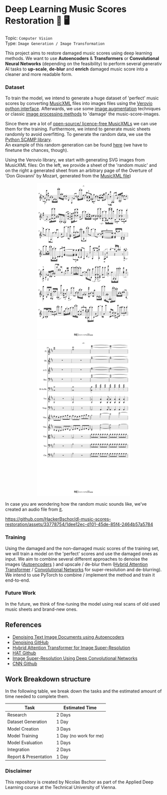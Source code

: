 # Deep Learning Music Scores Restoration 🎼 🖥️

Topic: `Computer Vision` 
<br>
Type: `Image Generation / Image Transformation`

This project aims to restore damaged music scores using deep learning methods. 
We want to use **Autoencoders** & **Transformers** or **Convolutional Neural Networks** (depending on the feasibility)
to perform several generativ AI tasks to **up-scale**, 
**de-blur** and **enrich** damaged music score into a cleaner and more readable form. 

### Dataset 

To train the model, we intend to generate a huge dataset of 'perfect' music scores by converting [MusicXML](https://de.wikipedia.org/wiki/MusicXML) 
files into images files using the [Verovio python interface](https://pypi.org/project/verovio/). 
Afterwards, we use some [image augmentation](https://albumentations.ai/) techniques or classic [image processing methods](https://pillow.readthedocs.io/en/stable/)
to 'damage' the music-score-images.

Since there are a lot of [open-source/ licence-free MusicXMLs](http://mscorelib.com/actree/) 
we can use them for the training. 
Furthermore, we intend to generate music sheets randomly to avoid overfitting. 
To generate the random data, we use the [Python SCAMP library](http://scamp.marcevanstein.com/index.html).  
An example of this random generation can be found [here](examples/RandomMusic.mxl) 
(we have to finetune the chances, though).

Using the Verovio library, we start with generating SVG images from MusicXML files:
On the left, we provide a sheet of the 'random music' and on the right a generated sheet from an
arbitrary page of the Overture of 'Don Giovanni' by Mozart,
generated from the [MusicXML file](examples/Mozart-Don_Giovanni.xml))

<div style="text-align: center">
    <img height="500px" src="examples/render/RandomMusic/sheet_2.svg" alt="Random Generated Sheet" title="Random Generated Sheet" style="display: inline-block; margin: 0 auto; max-width: 300px; background-color: #ffffff">    
    <img height="500px" src="examples/render/Mozart-Don_Giovanni/sheet_66.svg" alt="Mozart: Don Giovann (sheet 66)" title="Mozart: Don Giovann (sheet 66)" style="display: inline-block; margin: 0 auto; max-width: 300px; background-color: #ffffff">
</div>

In case you are wondering how the random music sounds like,
we've created an audio file from [it](examples/RandomMusic.mp3).



https://github.com/HackerBschor/dl-music-scores-restoration/assets/33778754/1dee12ec-d101-45de-85f4-2464b57a5784



### Training

Using the damaged and the non-damaged music scores of the training set, 
we will train a model on the 'perfect' scores and use the damaged ones as input.
We aim to combine several different approaches to denoise the images ([Autoencoders](https://www.researchgate.net/publication/356423394_Denoising_Text_Image_Documents_using_Autoencoders) ) 
and upscale / de-blur them 
([Hybrid Attention Transformer](https://arxiv.org/abs/2205.04437v3) / [Convolutional Networks](https://arxiv.org/abs/1501.00092) 
for super-resolution and de-blurring).
We intend to use PyTorch to combine / implement the method and train it end-to-end.


### Future Work
In the future, 
we think of fine-tuning the model using real scans of old used music sheets and brand-new ones.


## References
* [Denoising Text Image Documents using Autoencoders](https://www.researchgate.net/publication/356423394_Denoising_Text_Image_Documents_using_Autoencoders)
* [Denoising GitHub](https://github.com/Surya-Prakash-Reddy/Denoising-Documents)
* [Hybrid Attention Transformer for Image Super-Resolution](https://arxiv.org/abs/2205.04437v3)
* [HAT Github](https://github.com/XPixelGroup/HAT)
* [Image Super-Resolution Using Deep Convolutional Networks](https://arxiv.org/abs/1501.00092)
* [CNN Github](https://github.com/amanshenoy/image-super-resolution)

## Work Breakdown structure

In the following table, we break down the tasks and the
estimated amount of time needed to complete them. 

| Task                  | Estimated Time         |
|-----------------------|------------------------|
| Research              | 2 Days                 |
| Dataset Generation    | 1 Day                  |
| Model Creation        | 3 Days                 |
| Model Training        | 1 Day (no work for me) |
| Model Evaluation      | 1 Days                 |
| Integration           | 2 Days                 |
| Report & Presentation | 1 Day                  |


### Disclaimer
This repository is created by Nicolas Bschor as part of 
the Applied Deep Learning course at the Technical University of Vienna.
